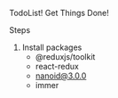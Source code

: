 TodoList! Get Things Done!

Steps

1. Install packages
   - @reduxjs/toolkit
   - react-redux
   - nanoid@3.0.0
   - immer

